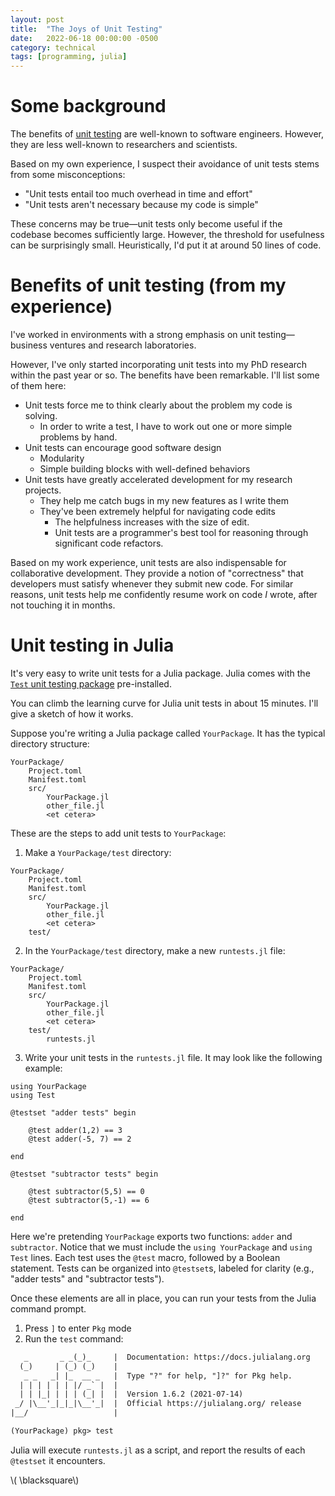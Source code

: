 ```yaml
---
layout: post
title:  "The Joys of Unit Testing"
date:   2022-06-18 00:00:00 -0500
category: technical 
tags: [programming, julia] 
---
```


# Some background 

The benefits of [unit testing](https://en.wikipedia.org/wiki/Unit_testing) are well-known to software engineers.
However, they are less well-known to researchers and scientists.

Based on my own experience, I suspect their avoidance of unit tests stems from some misconceptions:

* "Unit tests entail too much overhead in time and effort"
* "Unit tests aren't necessary because my code is simple"

These concerns may be true&mdash;unit tests only become useful if the codebase becomes sufficiently large.
However, the threshold for usefulness can be surprisingly small.
Heuristically, I'd put it at around 50 lines of code.


# Benefits of unit testing (from my experience)

I've worked in environments with a strong emphasis on unit testing&mdash;business ventures and research laboratories.

However, I've only started incorporating unit tests into my PhD research within the past year or so.
The benefits have been remarkable.
I'll list some of them here:

* Unit tests force me to think clearly about the problem my code is solving.
    - In order to write a test, I have to work out one or more simple problems by hand.
* Unit tests can encourage good software design
    - Modularity
    - Simple building blocks with well-defined behaviors
* Unit tests have greatly accelerated development for my research projects.
    - They help me catch bugs in my new features as I write them
    - They've been extremely helpful for navigating code edits
        * The helpfulness increases with the size of edit.
        * Unit tests are a programmer's best tool for reasoning through significant code refactors.

Based on my work experience, unit tests are also indispensable for collaborative development.
They provide a notion of "correctness" that developers must satisfy whenever they submit new code.
For similar reasons, unit tests help me confidently resume work on code _I_ wrote, after not touching it in months.


# Unit testing in Julia

It's very easy to write unit tests for a Julia package.
Julia comes with the [`Test` unit testing package](https://docs.julialang.org/en/v1/stdlib/Test/) pre-installed.

You can climb the learning curve for Julia unit tests in about 15 minutes.
I'll give a sketch of how it works.

Suppose you're writing a Julia package called `YourPackage`.
It has the typical directory structure:
```
YourPackage/
    Project.toml
    Manifest.toml
    src/
        YourPackage.jl
        other_file.jl
        <et cetera>
```

These are the steps to add unit tests to `YourPackage`:

1. Make a `YourPackage/test` directory:
```
YourPackage/
    Project.toml
    Manifest.toml
    src/
        YourPackage.jl
        other_file.jl
        <et cetera>
    test/
``` 
2. In the `YourPackage/test` directory, make a new `runtests.jl` file:
```
YourPackage/
    Project.toml
    Manifest.toml
    src/
        YourPackage.jl
        other_file.jl
        <et cetera>
    test/
        runtests.jl
``` 
3. Write your unit tests in the `runtests.jl` file.
   It may look like the following example:

```
using YourPackage
using Test

@testset "adder tests" begin

    @test adder(1,2) == 3
    @test adder(-5, 7) == 2

end

@testset "subtractor tests" begin

    @test subtractor(5,5) == 0
    @test subtractor(5,-1) == 6

end
```

Here we're pretending `YourPackage` exports two functions: `adder` and `subtractor`.
Notice that we must include the `using YourPackage` and `using Test` lines.
Each test uses the `@test` macro, followed by a Boolean statement.
Tests can be organized into `@testset`s, labeled for clarity (e.g., "adder tests" and "subtractor tests").

Once these elements are all in place, you can run your tests from the Julia command prompt.
1. Press `]` to enter `Pkg` mode
2. Run the `test` command:

```txt
   _       _ _(_)_     |  Documentation: https://docs.julialang.org
  (_)     | (_) (_)    |
   _ _   _| |_  __ _   |  Type "?" for help, "]?" for Pkg help.
  | | | | | | |/ _` |  |
  | | |_| | | | (_| |  |  Version 1.6.2 (2021-07-14)
 _/ |\__'_|_|_|\__'_|  |  Official https://julialang.org/ release
|__/                   |

(YourPackage) pkg> test
```

Julia will execute `runtests.jl` as a script, and report the results of each `@testset` it encounters.


\\( \blacksquare\\)  

